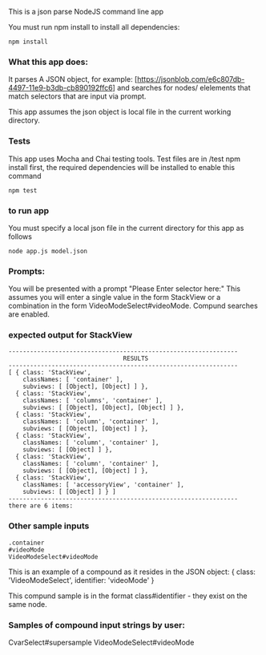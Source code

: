 This is a json parse NodeJS command line app

You must run npm install to install all dependencies:

```
npm install
```


### What this app does:

It parses A JSON object, for example: [https://jsonblob.com/e6c807db-4497-11e9-b3db-cb890192ffc6] and searches for nodes/ elelements that match selectors that are input via prompt.

This app assumes the json object is local file in the current working directory.

### Tests 
This app uses Mocha and Chai testing tools.
Test files are in /test
npm install first, the required dependencies will be installed to enable this command

```
npm test
```

### to run app

You must specify a local json file in the current directory for this app as follows

```
node app.js model.json
```

### Prompts:
You will be presented with a prompt "Please Enter selector here:"
This assumes you will enter a single value in the form StackView or a combination in the form VideoModeSelect#videoMode. Compund searches are enabled.


### expected output for StackView
```
----------------------------------------------------------------
                                RESULTS                         
----------------------------------------------------------------
[ { class: 'StackView',
    classNames: [ 'container' ],
    subviews: [ [Object], [Object] ] },
  { class: 'StackView',
    classNames: [ 'columns', 'container' ],
    subviews: [ [Object], [Object], [Object] ] },
  { class: 'StackView',
    classNames: [ 'column', 'container' ],
    subviews: [ [Object], [Object] ] },
  { class: 'StackView',
    classNames: [ 'column', 'container' ],
    subviews: [ [Object] ] },
  { class: 'StackView',
    classNames: [ 'column', 'container' ],
    subviews: [ [Object], [Object] ] },
  { class: 'StackView',
    classNames: [ 'accessoryView', 'container' ],
    subviews: [ [Object] ] } ]
----------------------------------------------------------------
there are 6 items:
```


### Other sample inputs
```
.container
#videoMode
VideoModeSelect#videoMode
```
This is an example of a compound as it resides in the JSON object:
{ class: 'VideoModeSelect', identifier: 'videoMode' }

This compund sample is in the format class#identifier - they exist on the same node.	

### Samples of compound input strings by user:
CvarSelect#supersample
VideoModeSelect#videoMode
